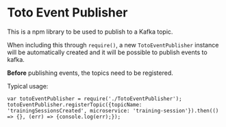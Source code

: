 # Toto Event Publisher

This is a npm library to be used to publish to a Kafka topic.

When including this through `require()`, a new `TotoEventPublisher` instance will be automatically created and it will be possible to publish events to kafka.

**Before** publishing events, the topics need to be registered.

Typical usage:

`var totoEventPublisher = require('./TotoEventPublisher');`
`totoEventPublisher.registerTopic({topicName: 'trainingSessionsCreated', microservice: 'training-session'}).then(() => {}, (err) => {console.log(err);});`
